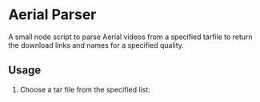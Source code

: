 # Aerial Parser

A small node script to parse Aerial videos from a specified tarfile to return the download links and names for a specified quality.

## Usage

1. Choose a tar file from the specified list:
<script src="https://gist.githubusercontent.com/theothernt/57a51cade0c12c407f48a5121e0939d5/raw/7d59b1c63b741f3c224dc6901f6a16c06e63bb0a/apple-tv-screen-saver-feeds.txt" />

2. Download the tar file and clone the project.

3. Install the node modules using your preferred package manager (npm, yarn, bun, pnpm etc.)

4. Run the parse command with the path argument (E.g. `npm run parse ~/resource-x.tar`)